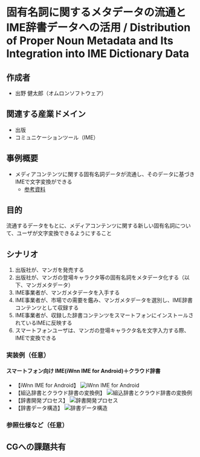 # 固有名詞に関するメタデータの流通とIME辞書データへの活用 / Distribution of Proper Noun Metadata and Its Integration into IME Dictionary Data

## 作成者
- 出野 健太郎（オムロンソフトウェア）

## 関連する産業ドメイン
- 出版
- コミュニケーションツール（IME）

## 事例概要
- メディアコンテンツに関する固有名詞データが流通し、そのデータに基づきIMEで文字変換ができる
  - [参考資料](https://github.com/w3c-cg/mcm-jp/blob/main/meetings/2024-07-25/20240725_mcm-jp-cg_%E3%82%AA%E3%83%A0%E3%83%AD%E3%83%B3%E3%82%BD%E3%83%95%E3%83%88%E3%82%A6%E3%82%A7%E3%82%A2IME%E7%B4%B9%E4%BB%8B%E8%B3%87%E6%96%99.pdf)

## 目的
流通するデータをもとに、メディアコンテンツに関する新しい固有名詞について、ユーザが文字変換できるようにすること

## シナリオ

1. 出版社が、マンガを発売する
1. 出版社が、マンガの登場キャラクタ等の固有名詞をメタデータ化する（以下、マンガメタデータ）
1. IME事業者が、マンガメタデータを入手する
1. IME事業者が、市場での需要を鑑み、マンガメタデータを選別し、IME辞書コンテンツとして収録する
1. IME事業者が、収録した辞書コンテンツをスマートフォンにインストールされているIMEに反映する
1. スマートフォンユーザは、マンガの登場キャラクタ名を文字入力する際、IMEで変換できる

### 実装例（任意）

#### スマートフォン向け IME(iWnn IME for Android)＋クラウド辞書

- 【iWnn IME for Android】
![iWnn IME for Android](https://w3c-cg.github.io/mcm-jp/reports/use-cases/IME/image.png "iWnn IME for Android")
- 【組込辞書とクラウド辞書の変換例】
![組込辞書とクラウド辞書の変換例](https://w3c-cg.github.io/mcm-jp/reports/use-cases/IME/image-1.png "組込辞書とクラウド辞書の変換例")
- 【辞書開発プロセス】
![辞書開発プロセス](https://w3c-cg.github.io/mcm-jp/reports/use-cases/IME/image-2.png "辞書開発プロセス")
- 【辞書データ構造】
![辞書データ構造](https://w3c-cg.github.io/mcm-jp/reports/use-cases/IME/image-3.png "辞書データ構造")


### 参照仕様など（任意）


## CGへの課題共有

